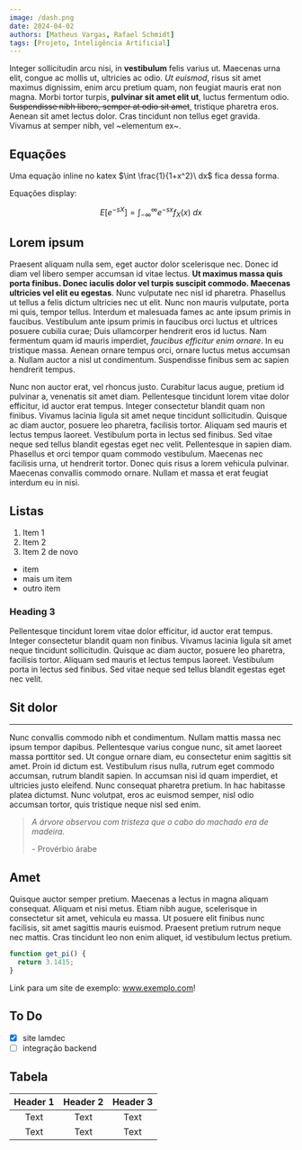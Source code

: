 ```yaml
---
image: /dash.png
date: 2024-04-02
authors: [Matheus Vargas, Rafael Schmidt]
tags: [Projeto, Inteligência Artificial]
---
```


Integer sollicitudin arcu nisi, in **vestibulum** felis varius ut. Maecenas urna elit, congue ac mollis ut, ultricies ac odio. _Ut euismod_, risus sit amet maximus dignissim, enim arcu pretium quam, non feugiat mauris erat non magna. Morbi tortor turpis, **pulvinar sit amet elit ut**, luctus fermentum odio. ~~Suspendisse nibh libero, semper at odio sit amet~~, tristique pharetra eros. Aenean sit amet lectus dolor. Cras tincidunt non tellus eget gravida. Vivamus at semper nibh, vel ~elementum ex~.

## Equações

Uma equação inline no katex $\int \frac{1}{1+x^2}\ dx$ fica dessa forma.

Equações display:

$$
E[e^{-sX}] = \int_{-\infty}^{\infty} e^{-sx} f_X(x)\ dx
$$

## Lorem ipsum

Praesent aliquam nulla sem, eget auctor dolor scelerisque nec. Donec id diam vel libero semper accumsan id vitae lectus. **Ut maximus massa quis porta finibus. Donec iaculis dolor vel turpis suscipit commodo. Maecenas ultricies vel elit eu egestas**. Nunc vulputate nec nisl id pharetra. Phasellus ut tellus a felis dictum ultricies nec ut elit. Nunc non mauris vulputate, porta mi quis, tempor tellus. Interdum et malesuada fames ac ante ipsum primis in faucibus. Vestibulum ante ipsum primis in faucibus orci luctus et ultrices posuere cubilia curae; Duis ullamcorper hendrerit eros id luctus. Nam fermentum quam id mauris imperdiet, _faucibus efficitur enim ornare_. In eu tristique massa. Aenean ornare tempus orci, ornare luctus metus accumsan a. Nullam auctor a nisl ut condimentum. Suspendisse finibus sem ac sapien hendrerit tempus.

Nunc non auctor erat, vel rhoncus justo. Curabitur lacus augue, pretium id pulvinar a, venenatis sit amet diam. Pellentesque tincidunt lorem vitae dolor efficitur, id auctor erat tempus. Integer consectetur blandit quam non finibus. Vivamus lacinia ligula sit amet neque tincidunt sollicitudin. Quisque ac diam auctor, posuere leo pharetra, facilisis tortor. Aliquam sed mauris et lectus tempus laoreet. Vestibulum porta in lectus sed finibus. Sed vitae neque sed tellus blandit egestas eget nec velit. Pellentesque in sapien diam. Phasellus et orci tempor quam commodo vestibulum. Maecenas nec facilisis urna, ut hendrerit tortor. Donec quis risus a lorem vehicula pulvinar. Maecenas convallis commodo ornare. Nullam et massa et erat feugiat interdum eu in nisi.

## Listas

1. Item 1
2. Item 2
3. Item 2 de novo

- item
- mais um item
- outro item

### Heading 3

Pellentesque tincidunt lorem vitae dolor efficitur, id auctor erat tempus. Integer consectetur blandit quam non finibus. Vivamus lacinia ligula sit amet neque tincidunt sollicitudin. Quisque ac diam auctor, posuere leo pharetra, facilisis tortor. Aliquam sed mauris et lectus tempus laoreet. Vestibulum porta in lectus sed finibus. Sed vitae neque sed tellus blandit egestas eget nec velit.

## Sit dolor

---

Nunc convallis commodo nibh et condimentum. Nullam mattis massa nec ipsum tempor dapibus. Pellentesque varius congue nunc, sit amet laoreet massa porttitor sed. Ut congue ornare diam, eu consectetur enim sagittis sit amet. Proin id dictum est. Vestibulum risus nulla, rutrum eget commodo accumsan, rutrum blandit sapien. In accumsan nisi id quam imperdiet, et ultricies justo eleifend. Nunc consequat pharetra pretium. In hac habitasse platea dictumst. Nunc volutpat, eros ac euismod semper, nisl odio accumsan tortor, quis tristique neque nisl sed enim.

> _A árvore observou com tristeza que o cabo do machado era de madeira._
>
> \- Provérbio árabe

## Amet

Quisque auctor semper pretium. Maecenas a lectus in magna aliquam consequat. Aliquam et nisi metus. Etiam nibh augue, scelerisque in consectetur sit amet, vehicula eu massa. Ut posuere elit finibus nunc facilisis, sit amet sagittis mauris euismod. Praesent pretium rutrum neque nec mattis. Cras tincidunt leo non enim aliquet, id vestibulum lectus pretium.

```javascript
function get_pi() {
  return 3.1415;
}
```

Link para um site de exemplo: www.exemplo.com!

## To Do

- [x] site lamdec
- [ ] integração backend

## Tabela

| Header 1 | Header 2 | Header 3 |
| :------: | :------: | :------: |
|   Text   |   Text   |   Text   |
|   Text   |   Text   |   Text   |
